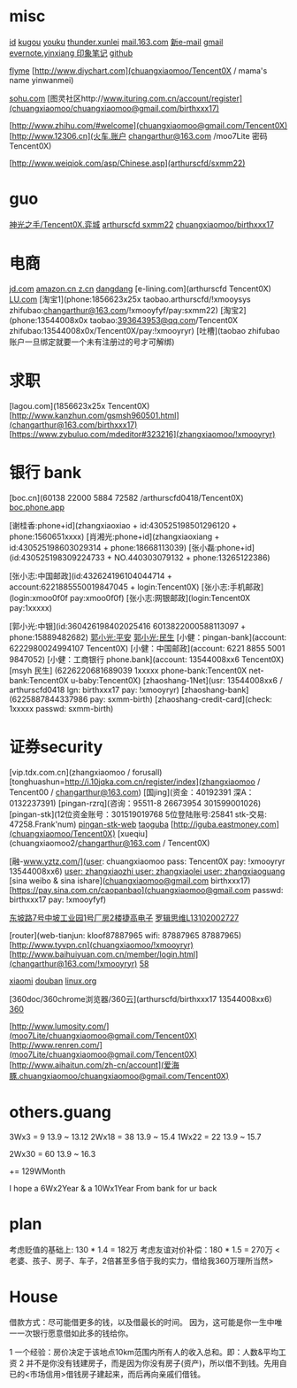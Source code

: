 # misc

[id](430525198504184554)
[kugou](arthurscfd/birthxxx17) 
[youku](arthurscfd/birthxxx17) 
[thunder.xunlei](changarthur/birthxxx17) 
[mail.163.com](changarthur@163.com/!xmooyryr)
[新e-mail](chuangxiaomoo@163.com/Tencent0X)
[gmail](chuangxiaomoo@gmail.com/birthxxx17)
[evernote.yinxiang 印象笔记](chuangxiaomoo@gmail.com/moo7Lite/Tencent0X)
[github](chuangxiaomoo@gmail.com/Tencent0X)

[flyme](chuangxiaomoo@flyme.cn/Tencent0X)
[http://www.diychart.com](chuangxiaomoo/Tencent0X / mama's name yinwanmei) 

[sohu.com](chuangxiaomoo@sohu.com/birthxxx17)
[图灵社区http://www.ituring.com.cn/account/register](chuangxiaomoo/chuangxiaomoo@gmail.com/birthxxx17)

[http://www.zhihu.com/#welcome](chuangxiaomoo@gmail.com/Tencent0X) 
[http://www.12306.cn](火车.账户 changarthur@163.com /moo7Lite 密码 Tencent0X)

[http://www.weiqiok.com/asp/Chinese.asp](arthurscfd/sxmm22)

# guo

[神光之手/Tencent0X.弈城](http://new.eweiqi.com/)
[arthurscfd sxmm22](http://www.weiqiok.com/asp/Chinese.asp)
[chuangxiaomoo/birthxxx17](http://www.101weiqi.com/home/)

# 电商

[jd.com](changarthur@163.com/!xmooyryr/pay:Tencent0X)
[amazon.cn z.cn](changarthur@163.com/Tencent0X)
[dangdang](changarthur@163.com/birthxxx17)
[e-lining.com](arthurscfd Tencent0X)
[LU.com](13544008xx6/Tencent0X/PAY:!xmooyryr)
[淘宝1](phone:1856623x25x taobao.arthurscfd/!xmooysys zhifubao:changarthur@163.com/!xmooyfyf/pay:sxmm22)
[淘宝2](phone:13544008x0x taobao:393643953@qq.com/Tencent0X zhifubao:13544008x0x/Tencent0X/pay:!xmooyryr)
[吐槽](taobao zhifubao 账户一旦绑定就要一个未有注册过的号才可解绑)

# 求职

[lagou.com](1856623x25x Tencent0X)
[http://www.kanzhun.com/gsmsh960501.html](changarthur@163.com/birthxxx17)
[https://www.zybuluo.com/mdeditor#323216](zhangxiaomoo/!xmooyryr)

# 银行 bank

[boc.cn](60138 22000 5884 72582 /arthurscfd0418/Tencent0X)
[boc.phone.app](Tencent0X)

[谢桂香:phone+id](zhangxiaoxiao + id:430525198501296120 + phone:1560651xxxx)
[肖湘光:phone+id](zhangxiaoxiang + id:430525198603029314 + phone:18668113039)
[张小磊:phone+id](id:430525198309224733 + NO.440303079132 + phone:13265122386)

[张小志:中国邮政](id:432624196104044714 + account:6221885550019847045 + login:Tencent0X)
[张小志:手机邮政](login:xmoo0f0f pay:xmoo0f0f)
[张小志:网银邮政](login:Tencent0X pay:1xxxxx)

[郭小光:中银](id:360426198402025416 6013822000588113097 + phone:15889482682)
[郭小光:平安](6216260000000416397)
[郭小光:民生](6226220681689070)
[小健：pingan-bank](account: 6222980024994107 Tencent0X)
[小健：中国邮政](account: 6221 8855 5001 9847052)
[小健：工商银行 phone.bank](account: 13544008xx6 Tencent0X)
[msyh 民生] (6226220681689039 1xxxxx phone-bank:Tencent0X net-bank:Tencent0X u-baby:Tencent0X)
[zhaoshang-1Net](usr: 13544008xx6 / arthurscfd0418 lgn: birthxxx17 pay: !xmooyryr)
[zhaoshang-bank](6225887844337986 pay: sxmm-birth)
[zhaoshang-credit-card](check: 1xxxxx passwd: sxmm-birth)

# 证券security

[](chuangxiaomoo/!xmoo_yryr+1)
[vip.tdx.com.cn](zhangxiaomoo / forusall)
[tonghuashun=http://i.10jqka.com.cn/register/index](zhangxiaomoo / Tencent00 / changarthur@163.com)
[国jing](资金：40192391 深A： 0132237391)
[pingan-rzrq](咨询：95511-8 26673954 301599001026)
[pingan-stk](12位资金账号：301519019768 5位登陆账号:25841 stk-交易: 47258.Frank'num)
[pingan-stk-web](chuangxiaomoo/qqpass)
[taoguba](zhangxiaomoo/Tencent0X)
[http://iguba.eastmoney.com](chuangxiaomoo/Tencent0X)
[xueqiu](chuangxiaomoo2/changarthur@163.com / Tencent0X)

[融-www.yztz.com/](user: chuangxiaomoo pass: Tencent0X pay:  !xmooyryr 13544008xx6)
[user: zhangxiaozhi user: zhangxiaolei user: zhangxiaoguang]()
[sina weibo & sina ishare](chuangxiaomoo@gmail.com birthxxx17)
[https://pay.sina.com.cn/caopanbao](chuangxiaomoo@gmail.com passwd: birthxxx17 pay: !xmooyfyf)

[东坡路7号中坡工业园1号厂房2楼捷高电子](福田区香梅路华泰综合楼6楼西座)
[罗辑思维L13102002727](L—罗，13—您加入年份，1—本年度的会员批次，02—发起会员（01—铁杆会员），最后6位为您的专属号码)

[router](web-tianjun: kloof87887965 wifi: 87887965 87887965)
[http://www.tyvpn.cn](chuangxiaomoo/!xmooyryr)
[http://www.baihuiyuan.com.cn/member/login.html](changarthur@163.com/!xmooyryr)
[58](arthurscfd/Tencent0X)

[xiaomi](13544008xx6/Tencent0X)
[douban](changarthur@163.com/birthxxx17)
[linux.org](changarthur@163.com/Tencent0X)

[360doc/360chrome浏览器/360云](arthurscfd/birthxxx17 13544008xx6)
[360](moo7Lite/!xmooyryr)

[http://www.lumosity.com/](moo7Lite/chuangxiaomoo@gmail.com/Tencent0X)
[http://www.renren.com/](moo7Lite/chuangxiaomoo@gmail.com/Tencent0X)
[http://www.aihaitun.com/zh-cn/account](爱海豚.chuangxiaomoo/chuangxiaomoo@gmail.com/Tencent0X)

# others.guang

3Wx3  = 9     13.9 ~ 13.12
2Wx18 = 38    13.9 ~ 15.4
1Wx22 = 22    13.9 ~ 15.7

2Wx30 = 60    13.9 ~ 16.3

+= 129WMonth

I hope a 6Wx2Year & a 10Wx1Year From bank for ur back

# plan

考虑贬值的基础上: 130 * 1.4 = 182万
考虑友谊对价补偿：180 * 1.5 = 270万 <老婆、孩子、房子、车子，2倍甚至多倍于我的实力，借给我360万理所当然>

# House

借款方式：尽可能借更多的钱，以及借最长的时间。
因为，这可能是你一生中唯一一次银行愿意借如此多的钱给你。

1 一个经验：房价决定于该地点10km范围内所有人的收入总和。即：人数&平均工资
2 并不是你没有钱建房子，而是因为你没有房子(资产)，所以借不到钱。先用自已的<市场信用>借钱房子建起来，而后再向亲戚们借钱。

